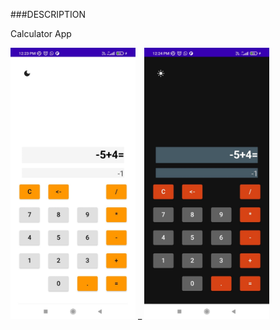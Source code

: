 ###DESCRIPTION

Calculator App

<img src="readme-images/calculator-app-light-mode.png" width="200" />
_
<img src="readme-images/calculator-app-dark-mode.png" width="200" />
